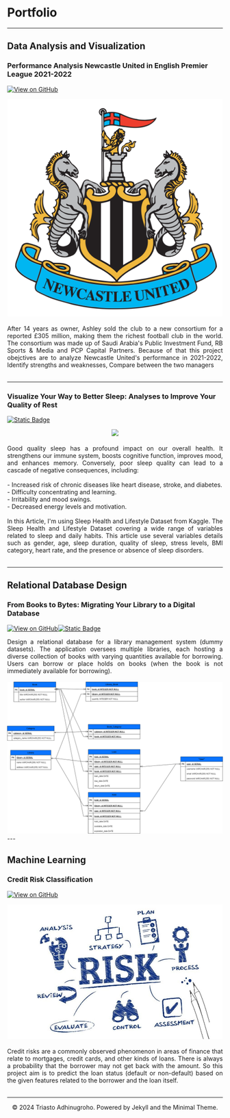 # Portfolio
---
## Data Analysis and Visualization

### Performance Analysis Newcastle United in English Premier League 2021-2022

[![View on GitHub](https://img.shields.io/badge/GitHub-View_on_GitHub-blue?logo=GitHub)](https://github.com/astoadhi/Performance-Analysis-Newcastle-United-in-English-Premier-League-2021-2022)

<center><img src="images/Newcastle_United_Logo.svg.png"/></center>
<br>
<div style="text-align: justify">After 14 years as owner, Ashley sold the club to a new consortium for a reported £305 million, making them the richest football club in the world. The consortium was made up of Saudi Arabia's Public Investment Fund, RB Sports & Media and PCP Capital Partners. Because of that this project obejctives are to analyze Newcastle United's performance in 2021-2022, Identify strengths and weaknesses, Compare between the two managers </div>
<br>


---
### Visualize Your Way to Better Sleep: Analyses to Improve Your Quality of Rest

[![Static Badge](https://img.shields.io/badge/Medium-View_on_Medium-black?logo=medium&logoColor=Black)](https://medium.com/@asto.adhinugroho/visualize-your-way-to-better-sleep-analysis-to-improve-your-quality-of-rest-sekolah-data-6c9667e39647)

<center><img src="images/sleep.png"/></center><br>

<div style="text-align: justify">Good quality sleep has a profound impact on our overall health. It strengthens our immune system, boosts cognitive function, improves mood, and enhances memory. Conversely, poor sleep quality can lead to a cascade of negative consequences, including:
<br>
<br>
- Increased risk of chronic diseases like heart disease, stroke, and diabetes.
<br>
- Difficulty concentrating and learning.
<br>
- Irritability and mood swings.
<br>
- Decreased energy levels and motivation.
<br>
<br>
In this Article, I'm using Sleep Health and Lifestyle Dataset from Kaggle. The Sleep Health and Lifestyle Dataset covering a wide range of variables related to sleep and daily habits. This article use several variables details such as gender, age, sleep duration, quality of sleep, stress levels, BMI category, heart rate, and the presence or absence of sleep disorders.</div>

<br>




---

## Relational Database Design

### From Books to Bytes: Migrating Your Library to a Digital Database
[![View on GitHub](https://img.shields.io/badge/GitHub-View_on_GitHub-blue?logo=GitHub)](https://github.com/astoadhi/Database-for-eLibraries-Application)[![Static Badge](https://img.shields.io/badge/Medium-View_on_Medium-black?logo=medium&logoColor=Black)](https://medium.com/@asto.adhinugroho/from-books-to-bytes-migrating-your-library-to-a-digital-database-0f08ae5b5a69)

<div style="text-align: justify">Design a relational database for a library management system (dummy datasets). The application oversees multiple libraries, each hosting a diverse collection of books with varying quantities available for borrowing. Users can borrow or place holds on books (when the book is not immediately available for borrowing).</div>

<br>

<center><img src="images/ERD Diagram.png"/></center>
---

## Machine Learning

### Credit Risk Classification
[![View on GitHub](https://img.shields.io/badge/GitHub-View_on_GitHub-blue?logo=GitHub)](https://github.com/astoadhi/Credit-Risk-Classification/tree/main)
<center><img src="images/credit risk.jpg"/></center>
<br>

<div style="text-align: justify">Credit risks are a commonly observed phenomenon in areas of finance that relate to mortgages, credit cards, and other kinds of loans. There is always a probability that the borrower may not get back with the amount. So this project aim is to predict the loan status (default or non-default) based on the given features related to the borrower and the loan itself.</div>

<br>

---

<center>© 2024 Triasto Adhinugroho. Powered by Jekyll and the Minimal Theme.</center>
